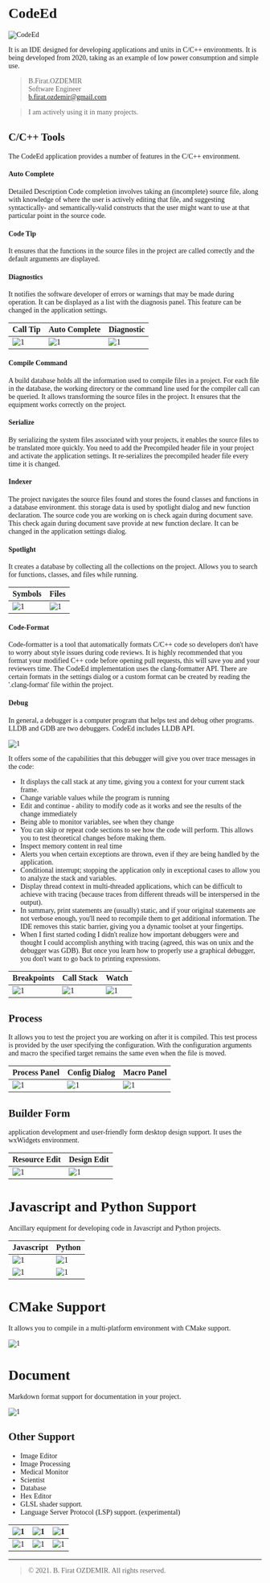 <link rel="stylesheet" type="text/css" href="https://fonts.googleapis.com/css?family=Ubuntu:regular,bold&subset=Latin">
<style>
	* {
		font-family: Ubuntu, "times new roman", times, roman, serif;
	}
	img { max-width: 400px; }
</style>

# CodeEd

![CodeEd](assets/codeed-s.png)

It is an IDE designed for developing applications and units in C/C++ environments. It is being developed from 2020, taking as an example of low power consumption and simple use.

> B.Firat.OZDEMIR  
> Software Engineer  
> b.firat.ozdemir@gmail.com

> I am actively using it in many projects.

## C/C++ Tools

The CodeEd application provides a number of features in the C/C++ environment.

#### Auto Complete

Detailed Description Code completion involves taking an (incomplete) source file, along with knowledge of where the user is actively editing that file, and suggesting syntactically- and semantically-valid constructs that the user might want to use at that particular point in the source code.

#### Code Tip

It ensures that the functions in the source files in the project are called correctly and the default arguments are displayed.

#### Diagnostics

It notifies the software developer of errors or warnings that may be made during operation. It can be displayed as a list with the diagnosis panel. This feature can be changed in the application settings.

| Call Tip | Auto Complete | Diagnostic |
|-|-|-| 
| ![1](assets/codeed-2.png) | ![1](assets/codeed-1.png) | ![1](assets/codeed-3.png) |


#### Compile Command

A build database holds all the information used to compile files in a project. For each file in the database, the working directory or the command line used for the compiler call can be queried. It allows transforming the source files in the project. It ensures that the equipment works correctly on the project.

#### Serialize

By serializing the system files associated with your projects, it enables the source files to be translated more quickly. You need to add the Precompiled header file in your project and activate the application settings. It re-serializes the precompiled header file every time it is changed.

#### Indexer

The project navigates the source files found and stores the found classes and functions in a database environment. this storage data is used by spotlight dialog and new function declaration. The source code you are working on is check again during document save. This check again during document save provide at new function declare. It can be changed in the application settings dialog.

#### Spotlight

It creates a database by collecting all the collections on the project. Allows you to search for functions, classes, and files while running.

| Symbols | Files |
|-|-|
| ![1](assets/codeed-d.png) | ![1](assets/codeed-e.png) |

#### Code-Format

Code-formatter is a tool that automatically formats C/C++ code so developers don't have to worry about style issues during code reviews. It is highly recommended that you format your modified C++ code before opening pull requests, this will save you and your reviewers time. The CodeEd implementation uses the clang-formatter API. There are certain formats in the settings dialog or a custom format can be created by reading the '.clang-format' file within the project.

#### Debug

In general, a debugger is a computer program that helps test and debug other programs. LLDB and GDB are two debuggers. CodeEd includes LLDB API.

![1](assets/codeed-5.png)

It offers some of the capabilities that this debugger will give you over trace messages in the code:
* It displays the call stack at any time, giving you a context for your current stack frame.
* Change variable values while the program is running
* Edit and continue - ability to modify code as it works and see the results of the change immediately
* Being able to monitor variables, see when they change
* You can skip or repeat code sections to see how the code will perform. This allows you to test theoretical changes before making them.
* Inspect memory content in real time
* Alerts you when certain exceptions are thrown, even if they are being handled by the application.
* Conditional interrupt; stopping the application only in exceptional cases to allow you to analyze the stack and variables.
* Display thread context in multi-threaded applications, which can be difficult to achieve with tracing (because traces from different threads will be interspersed in the output).
* In summary, print statements are (usually) static, and if your original statements are not verbose enough, you'll need to recompile them to get additional information. The IDE removes this static barrier, giving you a dynamic toolset at your fingertips.
* When I first started coding I didn't realize how important debuggers were and thought I could accomplish anything with tracing (agreed, this was on unix and the debugger was GDB). But once you learn how to properly use a graphical debugger, you don't want to go back to printing expressions.

| Breakpoints | Call Stack | Watch |
|-|-|-|
| ![1](assets/codeed-6.png) | ![1](assets/codeed-7.png) | ![1](assets/codeed-8.png) |

## Process

It allows you to test the project you are working on after it is compiled. This test process is provided by the user specifying the configuration. With the configuration arguments and macro the specified target remains the same even when the file is moved.

| Process Panel | Config Dialog | Macro Panel |
|-|-|-|
| ![1](assets/codeed-a.png) | ![1](assets/codeed-b.png) | ![1](assets/codeed-c.png) |

## Builder Form

application development and user-friendly form desktop design support. It uses the wxWidgets environment.

| Resource Edit | Design Edit |
|-|-|
| ![1](assets/codeed-9.png) | ![1](assets/codeed-f.png) |

# Javascript and Python Support

Ancillary equipment for developing code in Javascript and Python projects.

| Javascript | Python |
|-|-|
| ![1](assets/codeed-g.png) | ![1](assets/codeed-i.png) |
| ![1](assets/codeed-h.png) | ![1](assets/codeed-j.png) |


# CMake Support

It allows you to compile in a multi-platform environment with CMake support.

![1](assets/codeed-k.png)

# Document

Markdown format support for documentation in your project.

![1](assets/codeed-l.png)


## Other Support

* Image Editor
* Image Processing
* Medical Monitor
* Scientist
* Database
* Hex Editor
* GLSL shader support.
* Language Server Protocol (LSP) support. (experimental)


| ![1](assets/codeed-m.png) | ![1](assets/codeed-n.png) | ![1](assets/codeed-o.png) |
|-|-|-|
| ![1](assets/codeed-p.png) | ![1](assets/codeed-q.png) | ![1](assets/codeed-r.png) |


---
> © 2021. B. Firat OZDEMIR. All rights reserved.

